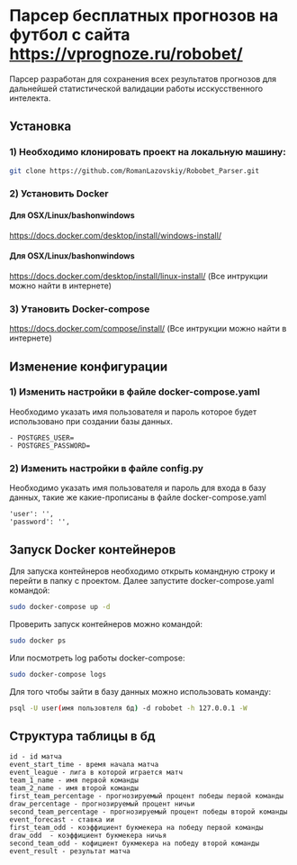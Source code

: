 # Парсер бесплатных прогнозов на футбол с сайта https://vprognoze.ru/robobet/

Парсер разработан для сохранения всех результатов прогнозов для дальнейшей статистической валидации работы исскусственного интелекта. 

## Установка
### 1) Необходимо клонировать проект на локальную машину:

```bash
git clone https://github.com/RomanLazovskiy/Robobet_Parser.git
```

### 2) Установить Docker

#### Для OSX/Linux/bashonwindows
https://docs.docker.com/desktop/install/windows-install/

#### Для OSX/Linux/bashonwindows
https://docs.docker.com/desktop/install/linux-install/
(Все интрукции можно найти в интернете)

### 3) Утановить Docker-compose
https://docs.docker.com/compose/install/
(Все интрукции можно найти в интернете)

## Изменение конфигурации

### 1) Изменить настройки в файле docker-compose.yaml
Необходимо указать имя пользователя и пароль которое будет использовано при создании базы данных.
```
- POSTGRES_USER=
- POSTGRES_PASSWORD=
```

### 2) Изменить настройки в файле config.py
Необходимо указать имя пользователя и пароль для входа в базу данных, такие же какие-прописаны в файле docker-compose.yaml
```
'user': '',
'password': '',
```

## Запуск Docker контейнеров
Для запуска контейнеров необходимо открыть командную строку и перейти в папку с проектом. 
Далее запустите docker-compose.yaml командой:

```bash
sudo docker-compose up -d
```

Проверить запуск контейнеров можно командой: 

```bash
sudo docker ps
```
Или посмотреть log работы docker-compose:
```bash
sudo docker-compose logs
```
Для того чтобы зайти в базу данных можно использовать команду:
```bash
psql -U user(имя пользовтеля бд) -d robobet -h 127.0.0.1 -W
```

## Структура таблицы в бд

```
id - id матча
event_start_time - время начала матча
event_league - лига в которой играется матч
team_1_name - имя первой команды
team_2_name - имя второй команды
first_team_percentage - прогнозируемый процент победы первой команды
draw_percentage - прогнозируемый процент ничьи
second_team_percentage - прогнозируемый процент победы второй команды
event_forecast - ставка ии
first_team_odd - коэффициент букмекера на победу первой команды
draw_odd  - коэффициент букмекера ничья
second_team_odd - кофициент букмекера на победу второй команды
event_result - результат матча
```
